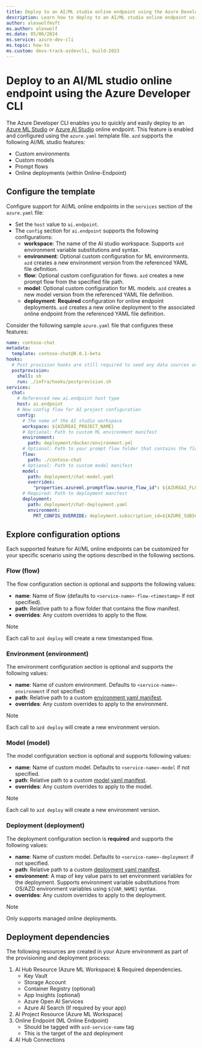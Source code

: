 ```yaml
---
title: Deploy to an AI/ML studio online endpoint using the Azure Developer CLI
description: Learn how to deploy to an AI/ML studio online endpoint using the Azure Developer CLI
author: alexwolfmsft
ms.author: alexwolf
ms.date: 05/06/2024
ms.service: azure-dev-cli
ms.topic: how-to
ms.custom: devx-track-azdevcli, build-2023
---
```


# Deploy to an AI/ML studio online endpoint using the Azure Developer CLI

The Azure Developer CLI enables you to quickly and easily deploy to an [Azure ML Studio](https://ml.azure.com) or [Azure AI Studio](https://ai.azure.com) online endpoint. This feature is enabled and configured using the `azure.yaml` template file. `azd` supports the following AI/ML studio features:

* Custom environments
* Custom models
* Prompt flows
* Online deployments (within Online-Endpoint)

## Configure the template

Configure support for AI/ML online endpoints in the `services` section of the `azure.yaml` file:

- Set the `host` value to `ai.endpoint`.
- The `config` section for `ai.endpoint` supports the following configurations:
  - **workspace**: The name of the AI studio workspace. Supports `azd` environment variable substitutions and syntax.
  - **environment**: Optional custom configuration for ML environments. `azd` creates a new  environment version from the referenced YAML file definition.
  - **flow**: Optional custom configuration for flows. `azd` creates a new prompt flow from the specified file path.
  - **model**: Optional custom configuration for ML models. `azd` creates a new model version from the referenced YAML file definition.
  - **deployment**: **Required** configuration for online endpoint deployments. `azd` creates a new online deployment to the associated online endpoint from the referenced YAML file definition.

Consider the following sample `azure.yaml` file that configures these features:

```yaml
name: contoso-chat
metadata:
  template: contoso-chat@0.0.1-beta
hooks:
  # Post provision hooks are still required to seed any data sources or create required search indexes
  postprovision:
    shell: sh
    run: ./infra/hooks/postprovision.sh
services:
  chat:
    # Referenced new ai.endpoint host type
    host: ai.endpoint
    # New config flow for AI project configuration
    config:
      # The name of the AI studio workspace
      workspace: ${AZUREAI_PROJECT_NAME}
      # Optional: Path to custom ML environment manifest
      environment:
        path: deployment/docker/environment.yml
      # Optional: Path to your prompt flow folder that contains the flow manifest
      flow:
        path: ./contoso-chat
      # Optional: Path to custom model manifest
      model:
        path: deployment/chat-model.yaml
        overrides:
          "properties.azureml.promptflow.source_flow_id": ${AZUREAI_FLOW_NAME}
      # Required: Path to deployment manifest
      deployment:
        path: deployment/chat-deployment.yaml
        environment:
          PRT_CONFIG_OVERRIDE: deployment.subscription_id=${AZURE_SUBSCRIPTION_ID},deployment.resource_group=${AZURE_RESOURCE_GROUP},deployment.workspace_name=${AZUREAI_PROJECT_NAME},deployment.endpoint_name=${AZUREAI_ENDPOINT_NAME},deployment.deployment_name=${AZUREAI_DEPLOYMENT_NAME}
```

## Explore configuration options

Each supported feature for AI/ML online endpoints can be customized for your specific scenario using the options described in the following sections.

### Flow (flow)

The flow configuration section is optional and supports the following values:

- **name**: Name of flow (defaults to `<service-name>-flow-<timestamp>` if not specified).
- **path**: Relative path to a flow folder that contains the flow manifest.
- **overrides**: Any custom overrides to apply to the flow.

> [!NOTE]
> Each call to `azd deploy` will create a new timestamped flow.

### Environment (environment)

The environment configuration section is optional and supports the following values:

- **name**: Name of custom environment. Defaults to `<service-name>-environment` if not specified)
- **path**: Relative path to a custom [environment yaml manifest](/azure/machine-learning/reference-yaml-environment?view=azureml-api-2&preserve-view=true).
- **overrides**: Any custom overrides to apply to the environment.

> [!NOTE]
> Each call to `azd deploy` will create a new environment version.

### Model (model)

The model configuration section is optional and supports following values:

- **name**: Name of custom model. Defaults to `<service-name>-model` if not specified.
- **path**: Relative path to a custom [model yaml manifest](/azure/machine-learning/reference-yaml-model?view=azureml-api-2&preserve-view=true).
- **overrides**: Any custom overrides to apply to the model.

> [!NOTE]
> Each call to `azd deploy` will create a new environment version.

### Deployment (deployment)

The deployment configuration section is **required** and supports the following values:

- **name**: Name of custom model. Defaults to `<service-name>-deployment` if not specified.
- **path**: Relative path to a custom [deployment yaml manifest](/azure/machine-learning/reference-yaml-deployment-managed-online?view=azureml-api-2&preserve-view=true).
- **environment**: A map of key value pairs to set environment variables for the deployment. Supports environment variable substitutions from OS/AZD environment variables using `${VAR_NAME}` syntax.
- **overrides**: Any custom overrides to apply to the deployment.

> [!NOTE]
> Only supports managed online deployments.

## Deployment dependencies

The following resources are created in your Azure environment as part of the provisioning and deployment process:

1. AI Hub Resource  (Azure ML Workspace) & Required dependencies.
   * Key Vault
   * Storage Account
   * Container Registry (optional)
   * App Insights (optional)
   * Azure Open AI Services
   * Azure AI Search (If required by your app)
2. AI Project Resource (Azure ML Workspace)
3. Online Endpoint (ML Online Endpoint)
   * Should be tagged with `azd-service-name` tag
   * This is the target of the azd deployment
4. AI Hub Connections
